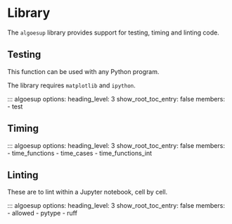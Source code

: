 # Library

The `algoesup` library provides support for testing, timing and linting code.

## Testing

This function can be used with any Python program.

The library requires `matplotlib` and `ipython`. 

::: algoesup
    options:
      heading_level: 3
      show_root_toc_entry: false
      members:
      - test

## Timing

::: algoesup
    options:
      heading_level: 3
      show_root_toc_entry: false
      members:
      - time_functions
      - time_cases
      - time_functions_int

## Linting

These are to lint within a Jupyter notebook, cell by cell.

::: algoesup
    options:
      heading_level: 3
      show_root_toc_entry: false
      members:
      - allowed
      - pytype
      - ruff